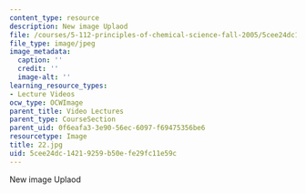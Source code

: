 ```yaml
---
content_type: resource
description: New image Uplaod
file: /courses/5-112-principles-of-chemical-science-fall-2005/5cee24dc14219259b50efe29fc11e59c_22.jpg
file_type: image/jpeg
image_metadata:
  caption: ''
  credit: ''
  image-alt: ''
learning_resource_types:
- Lecture Videos
ocw_type: OCWImage
parent_title: Video Lectures
parent_type: CourseSection
parent_uid: 0f6eafa3-3e90-56ec-6097-f69475356be6
resourcetype: Image
title: 22.jpg
uid: 5cee24dc-1421-9259-b50e-fe29fc11e59c
---
```

New image Uplaod

